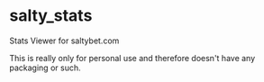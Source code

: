 salty_stats
===========

Stats Viewer for saltybet.com


This is really only for personal use and therefore doesn't have any packaging or such.

